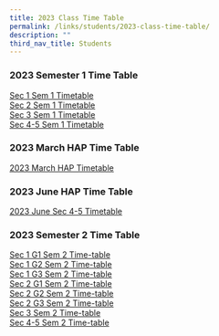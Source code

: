 ```yaml
---
title: 2023 Class Time Table
permalink: /links/students/2023-class-time-table/
description: ""
third_nav_title: Students
---
```

### 2023 Semester 1 Time Table
[Sec 1 Sem 1 Timetable](/files/2023_SEM1_TT-Classes%20(Sec1)_v2.pdf)<br>
[Sec 2 Sem 1 Timetable](/files/2023_SEM1_TT-Classes%20(Sec2).pdf)
<br>
[Sec 3 Sem 1 Timetable](/files/2023_SEM1_TT-Classes%20(Sec3)_v2.pdf)
<br>
[Sec 4-5 Sem 1 Timetable](/files/2023_SEM1_TT-Classes%20(Sec4&amp;5)_v2.pdf)

### 2023 March HAP Time Table

[2023 March HAP Timetable](/files/Time%20Table/2023/2023_MARCH%20HAP%20TIMETABLE.pdf)

### 2023 June HAP Time Table
[2023 June Sec 4-5 Timetable](/files/Time%20Table/2023/june%20hap%202023.pdf)

### 2023 Semester 2 Time Table
[Sec 1 G1 Sem 2 Time-table](/files/Time%20Table/2023/SEM%202/sem2s1g1.pdf)<br>
[Sec 1 G2 Sem 2 Time-table](/files/Time%20Table/2023/SEM%202/sem2s1g2.pdf)<br>
[Sec 1 G3 Sem 2 Time-table](/files/Time%20Table/2023/SEM%202/sem2s1g3.pdf)<br>
[Sec 2 G1 Sem 2 Time-table](/files/Time%20Table/2023/SEM%202/sem2s2%20g1.pdf)<br>[Sec 2 G2 Sem 2 Time-table](/files/Time%20Table/2023/SEM%202/sems2g2.pdf)<br>
[Sec 2 G3 Sem 2 Time-table](/files/Time%20Table/2023/SEM%202/sem2s3.pdf)<br>
[Sec 3 Sem 2 Time-table](/files/Time%20Table/2023/SEM%202/sem2s3.pdf)<br>
[Sec 4-5 Sem 2 Time-table](/files/Time%20Table/2023/SEM%202/sem2s4s5.pdf)